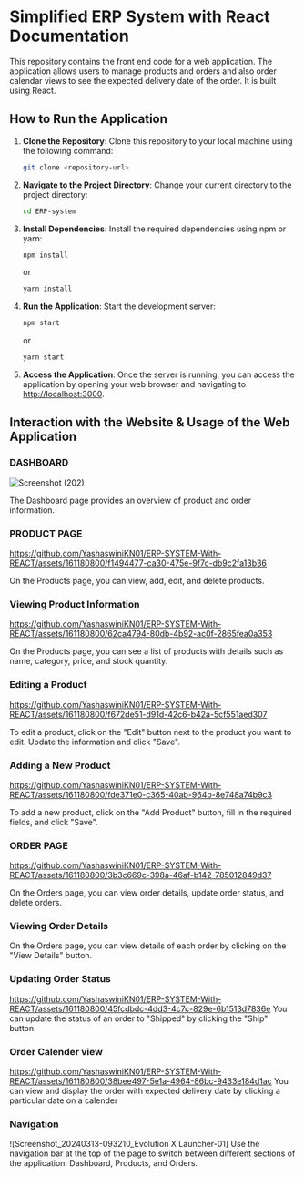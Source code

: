 # Simplified ERP System with React Documentation

This repository contains the front end code for a web application. The application allows users to manage products and orders and also order calendar views to see the expected delivery date of the order. It is built using React.

## How to Run the Application

1. **Clone the Repository**: Clone this repository to your local machine using the following command:

   ```bash
   git clone <repository-url>
   ```

2. **Navigate to the Project Directory**: Change your current directory to the project directory:

   ```bash
   cd ERP-system
   ```

3. **Install Dependencies**: Install the required dependencies using npm or yarn:

   ```bash
   npm install
   ```

   or

   ```bash
   yarn install
   ```

4. **Run the Application**: Start the development server:

   ```bash
   npm start
   ```

   or

   ```bash
   yarn start
   ```

5. **Access the Application**: Once the server is running, you can access the application by opening your web browser and navigating to [http://localhost:3000](http://localhost:3000).

## Interaction with the Website & Usage of the Web Application

### DASHBOARD

![Screenshot (202)](https://github.com/YashaswiniKN01/ERP-SYSTEM-With-REACT/assets/161180800/38eb0565-5635-4e06-ac15-1b12cb0038fa)

The Dashboard page provides an overview of product and order information.

### PRODUCT PAGE


https://github.com/YashaswiniKN01/ERP-SYSTEM-With-REACT/assets/161180800/f1494477-ca30-475e-9f7c-db9c2fa13b36

On the Products page, you can view, add, edit, and delete products.

### Viewing Product Information



https://github.com/YashaswiniKN01/ERP-SYSTEM-With-REACT/assets/161180800/62ca4794-80db-4b92-ac0f-2865fea0a353

On the Products page, you can see a list of products with details such as name, category, price, and stock quantity.

### Editing a Product


https://github.com/YashaswiniKN01/ERP-SYSTEM-With-REACT/assets/161180800/f672de51-d91d-42c6-b42a-5cf551aed307

To edit a product, click on the "Edit" button next to the product you want to edit. Update the information and click "Save".

### Adding a New Product


https://github.com/YashaswiniKN01/ERP-SYSTEM-With-REACT/assets/161180800/fde371e0-c365-40ab-964b-8e748a74b9c3

To add a new product, click on the "Add Product" button, fill in the required fields, and click "Save".

### ORDER PAGE


https://github.com/YashaswiniKN01/ERP-SYSTEM-With-REACT/assets/161180800/3b3c669c-398a-46af-b142-785012849d37

On the Orders page, you can view order details, update order status, and delete orders.

### Viewing Order Details



On the Orders page, you can view details of each order by clicking on the "View Details" button.

### Updating Order Status
https://github.com/YashaswiniKN01/ERP-SYSTEM-With-REACT/assets/161180800/45fcdbdc-4dd3-4c7c-829e-6b1513d7836e
You can update the status of an order to "Shipped" by clicking the "Ship" button.

### Order Calender view


https://github.com/YashaswiniKN01/ERP-SYSTEM-With-REACT/assets/161180800/38bee497-5e1a-4964-86bc-9433e184d1ac
You can view and display the order with expected delivery date by clicking  a particular date on a calender


### Navigation

![Screenshot_20240313-093210_Evolution X Launcher-01]
Use the navigation bar at the top of the page to switch between different sections of the application: Dashboard, Products, and Orders.
